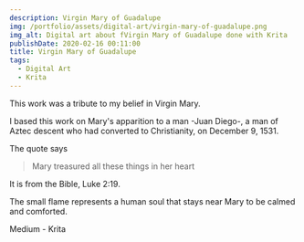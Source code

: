 ```yaml
---
description: Virgin Mary of Guadalupe
img: /portfolio/assets/digital-art/virgin-mary-of-guadalupe.png
img_alt: Digital art about fVirgin Mary of Guadalupe done with Krita
publishDate: 2020-02-16 00:11:00
title: Virgin Mary of Guadalupe
tags:
  - Digital Art
  - Krita
---
```


This work was a tribute to my belief in Virgin Mary.

I based this work on Mary's apparition to a man -Juan Diego-, a man of Aztec
descent who had converted to Christianity, on December 9, 1531.

The quote says

> Mary treasured all these things in her heart

It is from the Bible, Luke 2:19.

The small flame represents a human soul that stays near Mary to be calmed and
comforted.

Medium - Krita
